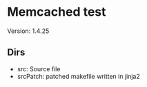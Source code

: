 # Memcached test

Version: 1.4.25

## Dirs

- src: Source file
- srcPatch: patched makefile written in jinja2